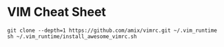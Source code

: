 # VIM Cheat Sheet

```
git clone --depth=1 https://github.com/amix/vimrc.git ~/.vim_runtime
sh ~/.vim_runtime/install_awesome_vimrc.sh
```

